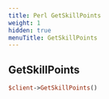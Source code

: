 ```yaml
---
title: Perl GetSkillPoints
weight: 1
hidden: true
menuTitle: GetSkillPoints
---
```

## GetSkillPoints
```perl
$client->GetSkillPoints()
```